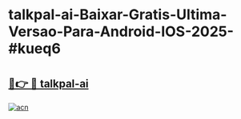 # talkpal-ai-Baixar-Gratis-Ultima-Versao-Para-Android-IOS-2025-#kueq6

# <h2><a href="https://ainizakaria.my?title=talkpal-ai&ref=22M">🔗👉 🔴 talkpal-ai</a></h2>

[![acn](https://github.com/user-attachments/assets/0f9c940e-d8b0-45ae-aac7-cd30a18b3e1c)](https://ainizakaria.my?title=talkpal-ai&ref=22M)

